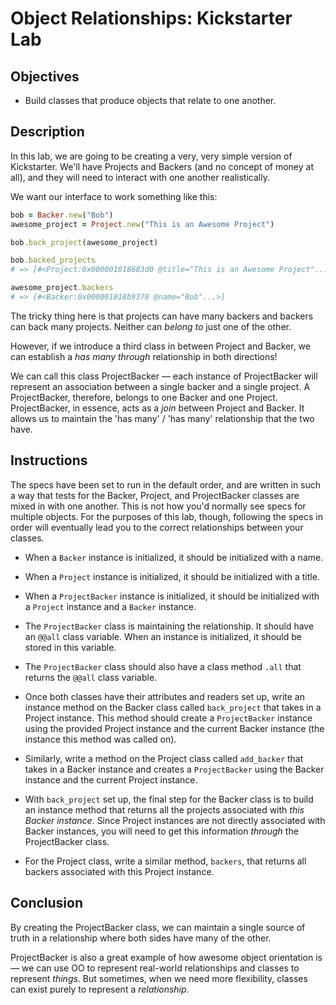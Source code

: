 # Object Relationships: Kickstarter Lab

## Objectives

- Build classes that produce objects that relate to one another.

## Description

In this lab, we are going to be creating a very, very simple version of Kickstarter. We'll have Projects and Backers (and no concept of money at all), and they will need to interact with one another realistically.

We want our interface to work something like this:

```ruby
bob = Backer.new("Bob")
awesome_project = Project.new("This is an Awesome Project")

bob.back_project(awesome_project)

bob.backed_projects
# => [#<Project:0x000001018683d0 @title="This is an Awesome Project"...>]

awesome_project.backers
# => [#<Backer:0x000001018b9370 @name="Bob"...>]
```

The tricky thing here is that projects can have many backers and backers can back many projects. Neither can _belong to_ just one of the other.

However, if we introduce a third class in between Project and Backer, we can establish a _has many through_ relationship in both directions!

We can call this class ProjectBacker &mdash; each instance of ProjectBacker will represent an association between a single backer and a single project. A ProjectBacker, therefore, belongs to one Backer and one Project. ProjectBacker, in essence, acts as a _join_ between Project and Backer. It allows us to maintain the 'has many' / 'has many' relationship that the two have.

## Instructions

The specs have been set to run in the default order, and are written in such a way that tests for the Backer, Project, and ProjectBacker classes are mixed in with one another. This is not how you'd normally see specs for multiple objects. For the purposes of this lab, though, following the specs in order will eventually lead you to the correct relationships between your classes.

- When a `Backer` instance is initialized, it should be initialized with a name.

- When a `Project` instance is initialized, it should be initialized with a title.

- When a `ProjectBacker` instance is initialized, it should be initialized with a `Project` instance and a `Backer` instance.

- The `ProjectBacker` class is maintaining the relationship. It should have an `@@all` class variable. When an instance is initialized, it should be stored  in this variable.

- The `ProjectBacker` class should also have a class method `.all` that returns the `@@all` class variable.

- Once both classes have their attributes and readers set up, write an instance method on the Backer class called `back_project` that takes in a Project instance. This method should create a `ProjectBacker` instance using the provided Project instance and the current Backer instance (the instance this method was called on).

- Similarly, write a method on the Project class called `add_backer` that takes in a Backer instance and creates a `ProjectBacker` using the Backer instance and the current Project instance.

- With `back_project` set up, the final step for the Backer class is to build an instance method that returns all the projects associated with _this Backer instance_. Since Project instances are not directly associated with Backer instances, you will need to get this information _through_ the ProjectBacker class.

- For the Project class, write a similar method, `backers`, that returns all backers associated with this Project instance.

## Conclusion

By creating the ProjectBacker class, we can maintain a single source of truth in a relationship where both sides have many of the other.

ProjectBacker is also a great example of how awesome object orientation is &mdash; we can use OO to represent real-world relationships and classes to represent _things_. But sometimes, when we need more flexibility, classes can
exist purely to represent a _relationship_.
